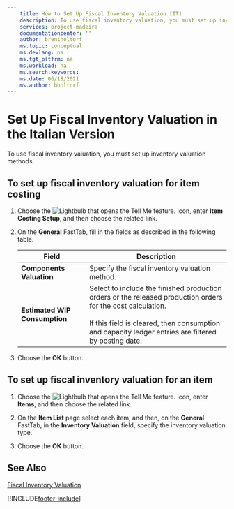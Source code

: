 ```yaml
---
    title: How to Set Up Fiscal Inventory Valuation [IT]
    description: To use fiscal inventory valuation, you must set up inventory valuation for item costing with the Item Costing Setup feature.
    services: project-madeira 
    documentationcenter: ''
    author: brentholtorf
    ms.topic: conceptual
    ms.devlang: na
    ms.tgt_pltfrm: na
    ms.workload: na
    ms.search.keywords:
    ms.date: 06/18/2021
    ms.author: bholtorf
---
```

# Set Up Fiscal Inventory Valuation in the Italian Version
To use fiscal inventory valuation, you must set up inventory valuation methods.  

## To set up fiscal inventory valuation for item costing  

1.  Choose the ![Lightbulb that opens the Tell Me feature.](../../media/ui-search/search_small.png "Tell me what you want to do") icon, enter **Item Costing Setup**, and then choose the related link.  
2.  On the **General** FastTab, fill in the fields as described in the following table.  

    |Field|Description|  
    |---------------------------------|---------------------------------------|  
    |**Components Valuation**|Specify the fiscal inventory valuation method.|  
    |**Estimated WIP Consumption**|Select to include the finished production orders or the released production orders for the cost calculation.<br /><br /> If this field is cleared, then consumption and capacity ledger entries are filtered by posting date.|  

3.  Choose the **OK** button.  

## To set up fiscal inventory valuation for an item  

1.  Choose the ![Lightbulb that opens the Tell Me feature.](../../media/ui-search/search_small.png "Tell me what you want to do") icon, enter **Items**, and then choose the related link.  
2.  On the **Item List** page select each item, and then, on the **General** FastTab, in the **Inventory Valuation** field, specify the inventory valuation type.  

3.  Choose the **OK** button.  

## See Also  
 [Fiscal Inventory Valuation](fiscal-inventory-valuation.md)   


[!INCLUDE[footer-include](../../includes/footer-banner.md)]